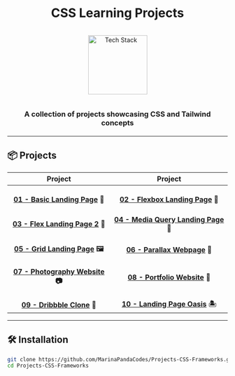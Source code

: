 <h1 align="center">
  <br>
  CSS Learning Projects
  <br>
</h1>

<div align="center">
  <a href="https://github.com/kavindu-dilshan">
    <img src="https://skillicons.dev/icons?i=html,css,github" alt="Tech Stack" width="135" style="padding: 15px 0;">
  </a>
</div>

<h3 align="center" style="margin: 20px 0;">
  A collection of projects showcasing CSS and Tailwind concepts
</h3>

<hr>

## 📦 Projects

<div align="center">

| Project | Project |
|--------|--------|
| <div align="center"><br><strong>[01 - Basic Landing Page](./01-basic-landing-page-main/) 🎨</strong></div> | <div align="center"><br><strong>[02 - Flexbox Landing Page](./02-flexbox-landing-page-main/) 📐</strong></div> |
| <div align="center"><br><strong>[03 - Flex Landing Page 2](./03-flexbox-landing-page-main/) 🔲</strong></div> | <div align="center"><br><strong>[04 - Media Query Landing Page](./04-media-query-landing-page-main/) 📱</strong></div> |
| <div align="center"><br><strong>[05 - Grid Landing Page](./05-grid-landing-page-main/) 🖼️</strong></div> | <div align="center"><br><strong>[06 - Parallax Webpage](./06-parallax-webpage-main/) 🌄</strong></div> |
| <div align="center"><br><strong>[07 - Photography Website](./07-Premier-website-main/) 📷</strong></div> | <div align="center"><br><strong>[08 - Portfolio Website](./08-portfolio-website-main/) 🎨</strong></div> |
| <div align="center"><br><strong>[09 - Dribbble Clone](./09-Dribble-clone-main/) 🌅</strong></div> | <div align="center"><br><strong>[10 - Landing Page Oasis](./10-Landing-page-oasis-main/) 🏝️</strong></div> |

</div>

<hr>

## 🛠️ Installation

```bash
git clone https://github.com/MarinaPandaCodes/Projects-CSS-Frameworks.git
cd Projects-CSS-Frameworks
